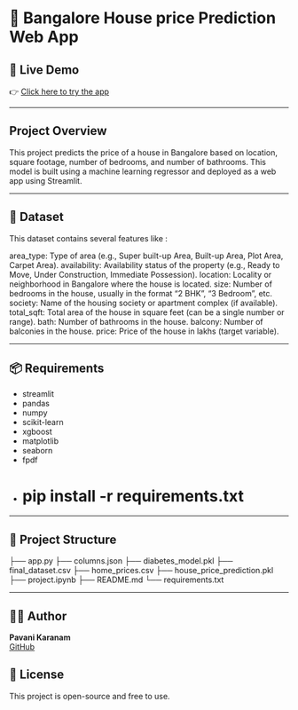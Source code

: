 # 🏡️ Bangalore House price Prediction Web App

## 🔗 Live Demo  
👉 [Click here to try the app](https://housepriceprediction-hbkcvteiw6qky4nfkbgwts.streamlit.app/)

---

## Project Overview
This project predicts the price of a house in Bangalore based on location, square footage, number of bedrooms, and number of bathrooms. This model is built using a machine learning regressor and deployed as a web app using Streamlit.

---

## 📑️ Dataset
This dataset contains several features like :

area_type: Type of area (e.g., Super built-up Area, Built-up Area, Plot Area, Carpet Area).
availability: Availability status of the property (e.g., Ready to Move, Under Construction, Immediate Possession).
location: Locality or neighborhood in Bangalore where the house is located.
size: Number of bedrooms in the house, usually in the format “2 BHK”, “3 Bedroom”, etc.
society: Name of the housing society or apartment complex (if available).
total_sqft: Total area of the house in square feet (can be a single number or range).
bath: Number of bathrooms in the house.
balcony: Number of balconies in the house.
price: Price of the house in lakhs (target variable).

---

## 📦 Requirements
- streamlit
- pandas
- numpy
- scikit-learn
- xgboost
- matplotlib
- seaborn
- fpdf
- # pip install -r requirements.txt

---

## 📁 Project Structure
├── app.py
├── columns.json
├── diabetes_model.pkl
├── final_dataset.csv
├── home_prices.csv
├── house_price_prediction.pkl
├── project.ipynb
├── README.md
└── requirements.txt

---

## 🙋‍♀️ Author
**Pavani Karanam**  
[GitHub](https://github.com/pavanikaranam-sys)

## 📝 License
This project is open-source and free to use.
 




